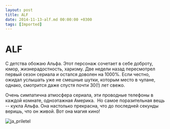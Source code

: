 ```yaml
---
layout: post
title: ALF
date: 2014-11-13-alf.md 00:00:00 +0300
tags: [Imported]
---
```

# ALF

С детства обожаю Альфа. Этот персонаж сочетает в себе доброту, юмор, жизнерадостность, харизму. Две недели назад пересмотрел первый сезон сериала и остался доволен на 1000%. Если честно, ожидал услышать уже не смешные шутки, которым место в чулане, однако, смотрится даже спустя почти 30(!) лет свежо.

Очень симпатична атмосфера сериала, эти проводные телефоны в каждой комнате, одноэтажная Америка.  Но самое поразительная вещь -- кукла Альфа. Она настолько прекрасна, что до последней секунды веришь, что он живой. Вот она магия кино!

![ja_priletel](https://vlaim.s3.amazonaws.com/uploads/2014/11/ja_priletel.jpg)